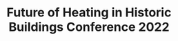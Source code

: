 ---
layout: link
link_url: https://www.youtube.com/playlist?list=PLAfV-_ab0mU9neAq3oOX3EnXFHUYrmkeg
title: Future of Heating in Historic Buildings Conference 2022
source: 
card: 
petal: Clean Energy
task: 
---